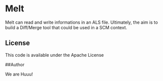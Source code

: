 # Melt
Melt can read and write informations in an ALS file. Ultimately, the aim is to build a Diff/Merge tool that could be used in a SCM context.

## License

This code is available under the Apache License

##Author

We are Huuu!
